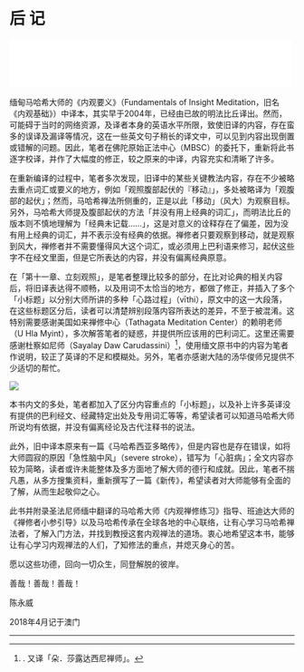 # 后 记

<iframe frameborder="0" marginwidth="0" marginheight="0" width=500 height=86 src="./mp3/22-0.mp3"></iframe>

缅甸马哈希大师的《内观要义》（Fundamentals of Insight Meditation，旧名《内观基础》）中译本，其实早于2004年，已经由已故的明法比丘译出。然而，可能碍于当时的网络资源，及译者本身的英语水平所限，致使旧译的内容，存在蛮多的误译及漏译等情况，这在一些英文句子稍长的译文中，可以见到内容出现倒置或错解的问题。因此，笔者在佛陀原始正法中心（MBSC）的委托下，重新将此书逐字校译，并作了大幅度的修正，较之原来的中译，内容充实和清晰了许多。

在重新编译的过程中，笔者多次发现，旧译中的某些关键教法内容，存在不少被略去重点词汇或要义的地方，例如「观照腹部起伏的『移动』」，多处被略译为「观腹部的起伏」；然而，马哈希禅法所侧重的，正是以此「移动」（风大）为观察目标。另外，马哈希大师提及腹部起伏的方法「并没有用上经典的词汇」，而明法比丘的版本则不慎地理解为「经典未记载……」，这是对意义的诠释存在了偏差，因为没有用上经典的词汇，并不表示没有经典的依据。禅修者只要观察到移动，就是观察到风大，禅修者并不需要懂得风大这个词汇，或必须用上巴利语来修习，起伏这些字不在经文里面，但是它所表达的内容，并没有偏离经典原意。

在「第十一章、立刻观照」，是笔者整理比较多的部分，在比对论典的相关内容后，将旧译表达得不顺畅，以及用词不太恰当的地方，都做了修正，并插入了多个「小标题」以分别大师所讲的多种「心路过程」（vīthi），原文中的这一大段落，在这些标题区分后，读者可以清楚辨别段落内容所表达的差异，不至于被混淆。这特别需要感谢美国如来禅修中心（Tathagata Meditation Center）的赖明老师（U Hla Myint），多次解答笔者的疑惑，并提供所应该用的巴利词汇。这里还需要感谢杜察如尼师（Sayalay Daw Carudassini）[^66]，使用缅文原书中的内容为笔者作说明，较正了英译的不足和模糊处。另外，笔者亦感谢大陆的汤华俊师兄提供不少适切的帮忙。

![](./img/22-0.webp)

本书内文的多处，笔者都加入了区分内容重点的「小标题」，以及补上许多英译没有提供的巴利经文、经藏特定出处及专用词汇等等，希望读者可以知道马哈希大师所说均有依据，并没有偏离经论及古代注释书的说法。

此外，旧中译本原来有一篇《马哈希西亚多略传》，但是内容也是存在错误，如将大师圆寂的原因「急性脑中风」（severe stroke），错写为「心脏病」；全文内容亦较为简略，读者或许未能整体及多方面地了解大师的德行和成就。因此，笔者不揣凡愚，从多方搜集资料，重新撰写了一篇《新传》，希望读者对大师能够有全面的了解，从而生起敬仰之心。

此书并附录圣法尼师缅中翻译的马哈希大师《内观禅修练习》指导、班迪达大师的《禅修者小参引导》以及马哈希传承在全球各地的中心联络，让有心学习马哈希禅法者，了解入门方法，并找到教授这套内观禅法的道场。衷心地希望这本书，能够让有心学习内观禅法的人们，了知修法的重点，并熄灭身心的苦。

愿以这些功德，回向一切众生，同登解脱的彼岸。

善哉！善哉！善哉！

陈永威

2018年4月记于澳门

---

[^66]:. 又译「朵．莎露达西尼禅师」。

[^67]:. 圣法尼师的缅中翻译，比较英译本的内容，更为完整而仔细，这是参考了英译本，作了句式、词汇等修订和润饰，并加入小标题，方便查阅和了解特定观法的段落。
